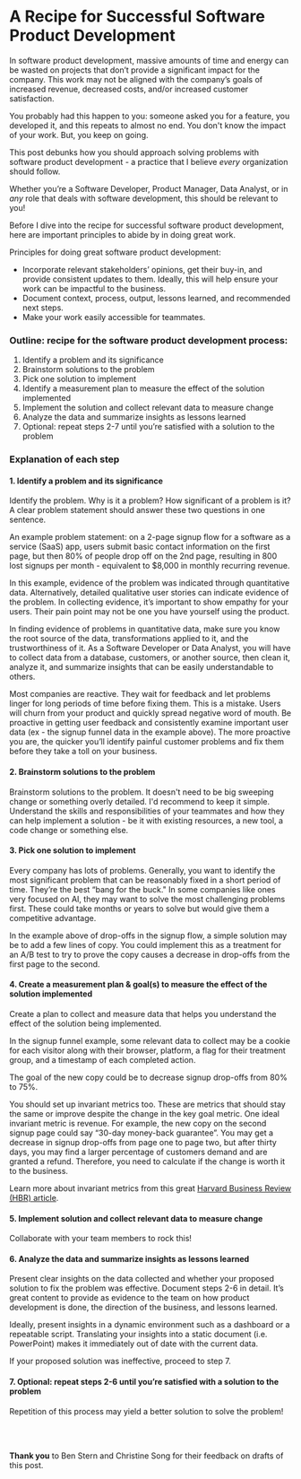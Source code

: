 # A Recipe for Successful Software Product Development

In software product development, massive amounts of time and energy can be wasted on projects that don’t provide a significant impact for the company. This work may not be aligned with the company’s goals of increased revenue, decreased costs, and/or increased customer satisfaction.

You probably had this happen to you: someone asked you for a feature, you developed it, and this repeats to almost no end. You don't know the impact of your work. But, you keep on going. 

This post debunks how you should approach solving problems with software product development - a practice that I believe _every_ organization should follow.

Whether you’re a Software Developer, Product Manager, Data Analyst, or in _any_ role that deals with software development, this should be relevant to you!

Before I dive into the recipe for successful software product development, here are important principles to abide by in doing great work.

Principles for doing great software product development:

- Incorporate relevant stakeholders’ opinions, get their buy-in, and provide consistent updates to them. Ideally, this will help ensure your work can be impactful to the business.
- Document context, process, output, lessons learned, and recommended next steps.
- Make your work easily accessible for teammates.

### Outline: recipe for the software product development process:

1. Identify a problem and its significance
2. Brainstorm solutions to the problem
3. Pick one solution to implement
4. Identify a measurement plan to measure the effect of the solution implemented
5. Implement the solution and collect relevant data to measure change
6. Analyze the data and summarize insights as lessons learned
7. Optional: repeat steps 2-7 until you’re satisfied with a solution to the problem

### Explanation of each step

#### 1. Identify a problem and its significance

Identify the problem. Why is it a problem? How significant of a problem is it? A clear problem statement should answer these two questions in one sentence.

An example problem statement: on a 2-page signup flow for a software as a service (SaaS) app, users submit basic contact information on the first page, but then 80% of people drop off on the 2nd page, resulting in 800 lost signups per month - equivalent to $8,000 in monthly recurring revenue.

In this example, evidence of the problem was indicated through quantitative data. Alternatively, detailed qualitative user stories can indicate evidence of the problem. In collecting evidence, it’s important to show empathy for your users. Their pain point may not be one you have yourself using the product.

In finding evidence of problems in quantitative data, make sure you know the root source of the data, transformations applied to it, and the trustworthiness of it. As a Software Developer or Data Analyst, you will have to collect data from a database, customers, or another source, then clean it, analyze it, and summarize insights that can be easily understandable to others.

Most companies are reactive. They wait for feedback and let problems linger for long periods of time before fixing them. This is a mistake. Users will churn from your product and quickly spread negative word of mouth. Be proactive in getting user feedback and consistently examine important user data (ex - the signup funnel data in the example above). The more proactive you are, the quicker you’ll identify painful customer problems and fix them before they take a toll on your business.

#### 2. Brainstorm solutions to the problem

Brainstorm solutions to the problem. It doesn't need to be big sweeping change or something overly detailed. I'd recommend to keep it simple. Understand the skills and responsibilities of your teammates and how they can help implement a solution - be it with existing resources, a new tool, a code change or something else. 

#### 3. Pick one solution to implement

Every company has lots of problems. Generally, you want to identify the most significant problem that can be reasonably fixed in a short period of time. They’re the best “bang for the buck." In some companies like ones very focused on AI, they may want to solve the most challenging problems first. These could take months or years to solve but would give them a competitive advantage.

In the example above of drop-offs in the signup flow, a simple solution may be to add a few lines of copy. You could implement this as a treatment for an A/B test to try to prove the copy causes a decrease in drop-offs from the first page to the second.

#### 4. Create a measurement plan & goal(s) to measure the effect of the solution implemented

Create a plan to collect and measure data that helps you understand the effect of the solution being implemented.

In the signup funnel example, some relevant data to collect may be a cookie for each visitor along with their browser, platform, a flag for their treatment group, and a timestamp of each completed action.

The goal of the new copy could be to decrease signup drop-offs from 80% to 75%.

You should set up invariant metrics too. These are metrics that should stay the same or improve despite the change in the key goal metric. One ideal invariant metric is revenue. For example, the new copy on the second signup page could say “30-day money-back guarantee”. You may get a decrease in signup drop-offs from page one to page two, but after thirty days, you may find a larger percentage of customers demand and are granted a refund. Therefore, you need to calculate if the change is worth it to the business. 

Learn more about invariant metrics from this great [Harvard Business Review (HBR) article](https://hbr.org/2019/09/dont-let-metrics-undermine-your-business).

#### 5. Implement solution and collect relevant data to measure change

Collaborate with your team members to rock this!

#### 6. Analyze the data and summarize insights as lessons learned

Present clear insights on the data collected and whether your proposed solution to fix the problem was effective. Document steps 2-6 in detail. It’s great content to provide as evidence to the team on how product development is done, the direction of the business, and lessons learned.

Ideally, present insights in a dynamic environment such as a dashboard or a repeatable script. Translating your insights into a static document (i.e. PowerPoint) makes it immediately out of date with the current data.

If your proposed solution was ineffective, proceed to step 7.

#### 7. Optional: repeat steps 2-6 until you’re satisfied with a solution to the problem
Repetition of this process may yield a better solution to solve the problem!

<br>
<br>

**Thank you** to Ben Stern and Christine Song for their feedback on drafts of this post.